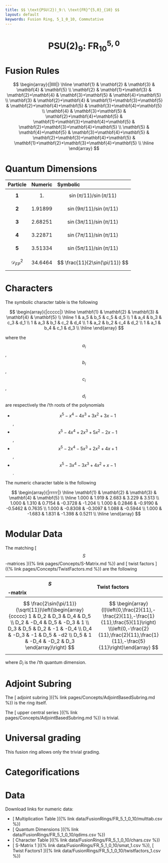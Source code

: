 ```yaml
---
title: $$ \text{PSU(2})_9:\ \text{FR}^{5,0}_{10} $$
layout: default
keywords: Fusion Ring, 5_1_0_10, Commutative
---
```

# $$ \text{PSU(2})_9:\ \text{FR}^{5,0}_{10} $$


# Fusion Rules

$$
\begin{array}{|lllll|}
\hline
 \mathbf{1} & \mathbf{2} & \mathbf{3} & \mathbf{4} & \mathbf{5} \\
 \mathbf{2} & \mathbf{1}+\mathbf{3} & \mathbf{2}+\mathbf{4} & \mathbf{3}+\mathbf{5} & \mathbf{4}+\mathbf{5} \\
 \mathbf{3} & \mathbf{2}+\mathbf{4} & \mathbf{1}+\mathbf{3}+\mathbf{5} & \mathbf{2}+\mathbf{4}+\mathbf{5} & \mathbf{3}+\mathbf{4}+\mathbf{5} \\
 \mathbf{4} & \mathbf{3}+\mathbf{5} & \mathbf{2}+\mathbf{4}+\mathbf{5} & \mathbf{1}+\mathbf{3}+\mathbf{4}+\mathbf{5} & \mathbf{2}+\mathbf{3}+\mathbf{4}+\mathbf{5} \\
 \mathbf{5} & \mathbf{4}+\mathbf{5} & \mathbf{3}+\mathbf{4}+\mathbf{5} & \mathbf{2}+\mathbf{3}+\mathbf{4}+\mathbf{5} & \mathbf{1}+\mathbf{2}+\mathbf{3}+\mathbf{4}+\mathbf{5} \\
\hline
\end{array}
$$

# Quantum Dimensions

| Particle | Numeric | Symbolic |
| :------ | :------ | :------ |
| $$ \mathbf{1} $$ | $$ 1. $$ | $$ \sin(\pi/11)/\sin(\pi/11) $$ |
| $$ \mathbf{2} $$ | $$ 1.91899 $$ | $$ \sin(9\pi/11)/\sin(\pi/11) $$ |
| $$ \mathbf{3} $$ | $$ 2.68251 $$ | $$ \sin(3\pi/11)/\sin(\pi/11) $$ |
| $$ \mathbf{4} $$ | $$ 3.22871 $$ | $$ \sin(7\pi/11)/\sin(\pi/11) $$ |
| $$ \mathbf{5} $$ | $$ 3.51334 $$ | $$ \sin(5\pi/11)/\sin(\pi/11) $$ |
| $$ \mathcal{D}_{FP}^2 $$ | $$ 34.6464 $$ | $$ \frac{11}{2\sin(\pi/11)} $$ |

# Characters

The symbolic character table is the following

$$
\begin{array}{|ccccc|}
\hline
 \mathbf{1} & \mathbf{2} & \mathbf{3} & \mathbf{4} & \mathbf{5} \\
\hline
 1 & a_5 & b_5 & c_5 & d_5 \\
 1 & a_4 & b_3 & c_3 & d_1 \\
 1 & a_3 & b_1 & c_2 & d_4 \\
 1 & a_2 & b_2 & c_4 & d_2 \\
 1 & a_1 & b_4 & c_1 & d_3 \\
\hline
\end{array}
$$

where the $$a_i$$, $$b_i$$, $$c_i$$, $$d_i$$ are respectively the $i'$th roots of the polynomials

* $$x^5-x^4-4 x^3+3 x^2+3 x-1$$,
* $$x^5-4 x^4+2 x^3+5 x^2-2 x-1$$,
* $$x^5-2 x^4-5 x^3+2 x^2+4 x+1$$,
* $$x^5-3 x^4-3 x^3+4 x^2+x-1$$.

The numeric character table is the following

$$
\begin{array}{|rrrrr|}
\hline
 \mathbf{1} & \mathbf{2} & \mathbf{3} & \mathbf{4} & \mathbf{5} \\
\hline
 1.000 & 1.919 & 2.683 & 3.229 & 3.513 \\
 1.000 & 1.310 & 0.7154 & -0.3728 & -1.204 \\
 1.000 & 0.2846 & -0.9190 & -0.5462 & 0.7635 \\
 1.000 & -0.8308 & -0.3097 & 1.088 & -0.5944 \\
 1.000 & -1.683 & 1.831 & -1.398 & 0.5211 \\
\hline
\end{array}
$$

# Modular Data

The matching [ $$ S $$-matrices ]({% link pages/Concepts/S-Matrix.md %}) and [ twist factors ]({% link pages/Concepts/TwistFactors.md %}) are the following

| $$ S $$-matrix | Twist factors |
| :------ | :------ |
| $$ \frac{2\sin(\pi/11)}{\sqrt{11}}\left(\begin{array}{ccccc} 1 & D_2 & D_3 & D_4 & D_5 \\ D_2 & -D_4 & D_5 & -D_3 & 1 \\ D_3 & D_5 & D_2 & -1 & -D_4 \\ D_4 & -D_3 & -1 & D_5 & -d2 \\ D_5 & 1 & -D_4 & -D_2 & D_3 \end{array}\right) $$ | $$ \begin{array}{l}\left(0,\frac{2}{11},-\frac{2}{11},-\frac{1}{11},\frac{5}{11}\right) \\\left(0,-\frac{2}{11},\frac{2}{11},\frac{1}{11},-\frac{5}{11}\right)\end{array} $$ |

where $D_i$ is the $i'$th quantum dimension.
# Adjoint Subring

The [ adjoint subring ]({% link pages/Concepts/AdjointBasedSubring.md %}) is the ring itself.

The [ upper central series ]({% link pages/Concepts/AdjointBasedSubring.md %}) is trivial.

# Universal grading

This fusion ring allows only the trivial grading.

# Categorifications



# Data

Download links for numeric data:

* [ Multiplication Table ]({% link data/FusionRings/FR_5_1_0_10/multtab.csv %})
* [ Quantum Dimensions ]({% link data/FusionRings/FR_5_1_0_10/qdims.csv %})
* [ Character Table ]({% link data/FusionRings/FR_5_1_0_10/chars.csv %})
* [ S-Matrix 1 ]({% link data/FusionRings/FR_5_1_0_10/smat_1.csv %}), [ Twist Factors1 ]({% link data/FusionRings/FR_5_1_0_10/twistfactors_1.csv %})
